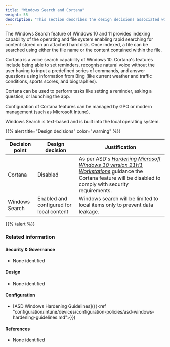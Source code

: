 ```yaml
---
title: "Windows Search and Cortana"
weight: 55
description: "This section describes the design decisions associated with Windows search and Cortana on Windows 10 and 11 endpoints configured according to guidance in ASD's Blueprint for Secure Cloud."
---
```


The Windows Search feature of Windows 10 and 11 provides indexing capability of the operating and file system enabling rapid searching for content stored on an attached hard disk. Once indexed, a file can be searched using either the file name or the content contained within the file.

Cortana is a voice search capability of Windows 10. Cortana's features include being able to set reminders, recognise natural voice without the user having to input a predefined series of commands, and answer questions using information from Bing (like current weather and traffic conditions, sports scores, and biographies).

Cortana can be used to perform tasks like setting a reminder, asking a question, or launching the app.

Configuration of Cortana features can be managed by GPO or modern management (such as Microsoft Intune).

Windows Search is text-based and is built into the local operating system.

{{% alert title="Design decisions" color="warning" %}}

| Decision point | Design decision                          | Justification                                                                                                   |
|----------------|------------------------------------------|-----------------------------------------------------------------------------------------------------------------|
| Cortana        | Disabled                                 | As per ASD's [*Hardening Microsoft Windows 10 version 21H1 Workstations*](https://www.cyber.gov.au/resources-business-and-government/maintaining-devices-and-systems/system-hardening-and-administration/system-hardening/hardening-microsoft-windows-10-version-21h1-workstations) guidance the Cortana feature will be disabled to comply with security requirements. |
| Windows Search | Enabled and configured for local content | Windows search will be limited to local items only to prevent data leakage.                                     |

{{% /alert %}}

### Related information

#### Security & Governance

* None identified

#### Design

* None identified

#### Configuration

* [ASD Windows Hardening Guidelines]({{<ref "configuration/intune/devices/configuration-policies/asd-windows-hardening-guidelines.md">}})

#### References

* None identified